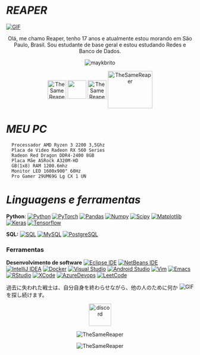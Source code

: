 #                                                                    *REAPER*



<a href="https://youtu.be/dQw4w9WgXcQ" target="blank"><img align="center" alt="GIF" src="https://i.pinimg.com/originals/8b/35/fe/8b35fef55fba1a201c9c7a11d3ec3d64.gif" /></a>


<p align="center">Olá, me chamo Reaper, tenho 17 anos e atualmente estou morando em São Paulo, Brasil. Sou estudante de base geral e estou estudando Redes e Banco de Dados.
</p>


<p align="center"> <img src="https://komarev.com/ghpvc/?username=TheSameReaper" alt="maykbrito" /> </p>

<p align="center">
<a href="https://twitter.com/_TheReaper__" target="blank"><img align="center" src="https://www.gifservice.fr/img/gif-vignette-small/08fbc16f6a87f07f35676122a339b6c0/51748-multi-media-computer-software-internet-twitter.gif" alt="TheSameReaper" height="50" width="50" /></a>
<a href="https://fb.com/_TheReaper__" target="blank"><img align="center" src="https://mir-s3-cdn-cf.behance.net/project_modules/disp/e4299734559659.56d57de04bda4.gif" height="50" width="50" /></a>
<a href="https://instagram.com/shitpost_sincero" target="blank"><img align="center" src="https://media0.giphy.com/media/QWpK88H1g9PtmtQly1/giphy.gif" alt="TheSameReaper" height="50" width="50" /></a>
 <a href="https://youtube.com/channel/UCnqCu-HSGnS4VGia9kzzKOg" target="blank"><img align="center" src="https://media.tenor.com/images/3ebef31dd39a3e4d01e1acdcfe71cbfe/tenor.gif" alt="TheSameReaper" height="100" width="120" /></a>     
</p>


#                                                                    *MEU PC*

      Processador AMD Ryzen 3 2200 3,5Ghz 
      Placa de Video Radeon RX 560 Series
      Radeon Red Dragon DDR4-2400 8GB 
      Placa Mãe ASRock A320M-HD
      GB(1x8) RAM 1200.6mhz
      Monitor LED 1600x900" 60Hz
      Pro Gamer 29UM69G Lg CX 1 UN


#                                                                    *Linguagens e ferramentas*

  **Python**:
  [![Python](https://img.shields.io/badge/-Python-black?style=flat&logo=python&link=https://github.com/TheSameReaper/Python)](https://github.com/https://github.com/TheSameReaper/Python)
  [![PyTorch](https://img.shields.io/badge/-PyTorch-EE4C2C?style=flat&logo=PyTorch&logoColor=white&link=https://github.com/TheSameReaper/Python)](https://github.com/TheSameReaper/Python)
  [![Pandas](https://img.shields.io/badge/-Pandas-150458?style=flat&logo=Pandas&link=https://github.com/TheSameReaper/Python)](https://github.com/TheSameReaper/Python)
  [![Numpy](https://img.shields.io/badge/-Numpy-lightgray?style=flat&logo=Numpy&logoColor=white&link=https://github.com/TheSameReaper/Python)](https://github.com/TheSameReaper/Python)
  [![Scipy](https://img.shields.io/badge/-Scipy-blue?style=flat&logo=Scipy&logoColor=white&link=https://github.com/TheSameReaper/Python)](https://github.com/TheSameReaper/Python)
  [![Matplotlib](https://img.shields.io/badge/-Matplotlib-black?style=flat&logo=Matplotlib&logoColor=white&link=https://github.com/TheSameReaper/Python)](https://github.com/TheSameReaper/Python)
  [![Keras](https://img.shields.io/badge/-Keras-D00000?style=flat&logo=Keras&link=https://github.com/TheSameReaper/Python)](https://github.com/TheSameReaper/Python)
  [![Tensorflow](https://img.shields.io/badge/-Tensorflow-gray?style=flat&logo=tensorflow&link=https://github.com/TheSameReaper/Python)](https://github.com/TheSameReaper/Python) 

  **SQL:**
  [![SQL](https://img.shields.io/badge/-SQL-orange?style=flat&logo=sql&link=https://github.com/TheSameReaper)](https://github.com/TheSameReaper)
  [![MySQL](https://img.shields.io/badge/-MySQL-lightgray?style=flat&logo=mysql&link=https://github.com/TheSameReaper)](https://github.com/TheSameReaper)
  [![PostgreSQL](https://img.shields.io/badge/-PostgreSQL-blue?style=flat&logo=postgresql&link=https://github.com/TheSameReaper)](https://github.com/TheSameReaper)

### Ferramentas

**Desenvolvimento de software**
[![Eclipse IDE](https://img.shields.io/badge/-darkblue?style=flat&logo=Eclipse-IDE&logoColor=white&link=https://github.com/TheSameReaper "Eclipse IDE")](https://github.com/TheSameReaper)
[![NetBeans IDE](https://img.shields.io/badge/-1B6AC6?style=flat&logo=Apache-NetBeans-IDE&logoColor=white&link=https://github.com/TheSameReaper "NetBeans IDE")](https://github.com/TheSameReaper)
[![IntelliJ IDEA](https://img.shields.io/badge/-red?style=flat&logo=IntelliJ-IDEA&logoColor=white&link=https://github.com/TheSameReaper "IntelliJ IDEA")](https://github.com/TheSameReaper)
[![Docker](https://img.shields.io/badge/-2496ED?style=flat&logo=Docker&logoColor=white&link=https://github.com/TheSameReaper "Docker")](https://github.com/TheSameReaper)
[![Visual Studio](https://img.shields.io/badge/-007ACC?style=flat&logo=Visual-Studio-Code&logoColor=white&link=https://github.com/TheSameReaper "Visual Studio")](https://github.com/TheSameReaper)
[![Android Studio](https://img.shields.io/badge/-3DDC84?style=flat&logo=Android-Studio&logoColor=white&link=https://github.com/TheSameReaper "Android Studio" )](https://github.com/TheSameReaper)
[![Vim](https://img.shields.io/badge/-019733?style=flat&logo=Vim&logoColor=white&link=https://github.com/TheSameReaper "Vim")](https://github.com/TheSameReaper)
[![Emacs](https://img.shields.io/badge/-7F5AB6?style=flat&logo=GNU-Emacs&logoColor=white&link=https://github.com/TheSameReaper "Emacs")](https://github.com/TheSameReaper)
[![RStudio](https://img.shields.io/badge/-75AADB?style=flat&logo=RStudio&logoColor=white&link=https://github.com/TheSameReaper "RStudio")](https://github.com/TheSameReaper)
[![XCode](https://img.shields.io/badge/-1575F9?style=flat&logo=Xcode&logoColor=white&link=https://github.com/TheSameReaper "XCode")](https://github.com/TheSameReaper)
[![AzureDevops](https://img.shields.io/badge/-0175C2?style=flat&logo=azureDevops&logoColor=white&link=https://github.com/TheSameReaper "AzureDevops")](https://github.com/TheSameReaper)
[![LeetCode](https://img.shields.io/badge/-02569B?style=flat&logo=leetCode&logoColor=white&link=https://github.com/TheSameReaper "LeetCode")](https://github.com/TheSameReaper)



<img align="right" alt="GIF" src="https://media.discordapp.net/attachments/681276539882700860/782834029899808768/Webp.net-resizeimage.png" />

過去に失われた戦士は、自分自身を終わらせながら、他の人のために何かを探し続けます。
<p align="center">
<a href="https://discord.gg/seken" target="blank"><img align="center" src="https://discordemoji.com/assets/emoji/3702_party_discord.gif" alt="discord" height="60" width="60"/></a>
</p>


<p align="center"><img src="https://github-readme-stats.vercel.app/api?username=TheSameReaper&theme=graywhite&show_icons=true" alt="TheSameReaper"/></p>

<p align="center"><img src="https://github-readme-stats.vercel.app/api/top-langs/?username=TheSameReaper&theme=graywhite&layout=compact&card_width=450" alt="TheSameReaper"/></p>


